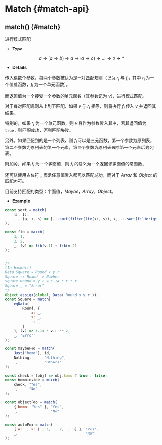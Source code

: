 # Match {#match-api}

## match() {#match}

进行模式匹配

-   **Type**

$$a\rightarrow (a\rightarrow b)\rightarrow a \rightarrow (a\rightarrow c) \rightarrow ... \rightarrow a \rightarrow *$$

-   **Details**

传入偶数个参数，每两个参数被认为是一对匹配规则（记为 $r_i$ 与 $f_i$，其中 $r_i$ 为一个值或函数，$f_i$ 为一个单元函数）。

而返回值为一个接受一个参数的单元函数（其参数记为 $v$），进行模式匹配。

对于每对匹配规则从上到下匹配，如果 $v$ 与 $r_i$ 相等，则将执行 $f_i$ 传入 $v$ 并返回其结果。

特别的，如果 $r_i$ 为一个单元函数，则 $v$ 将作为参数传入其中，若其返回值为 `true`，则匹配成功，否则匹配失败。

另外，如果匹配到的是一个列表，则 $f_i$ 可以是三元函数，第一个参数为原列表，第二个参数为原列表的第一个元素，第三个参数为原列表去除第一个元素后的列表。

附加的，如果 $f_i$ 为一个字面值，则 $f_i$ 的语义为一个返回该字面值的常函数。

还可以使用占位符 [\_](/api/placeholder.html#_) 表示任意值传入都可以匹配成功，而对于 $Array$ 和 $Object$ 的匹配亦可。

目前支持匹配的类型：字面值，$Maybe$，$Array$，$Object$。

-   **Example**

```js
const sort = match(
    [], [],
    _ , (a, x, s) => [...sort(filter(lte(x), s)), x, ...sort(filter(gt(x), s))]
);

const fib = match(
    1, 1,
    2, 2,
    _, (v) => fib(v-1) + fib(v-2)
);


/*
(In Haskell)
Data Square = Round x y r
Square :: Round -> Number
Square Round x y r = 3.14 * r * r
Square _ = "Error" 
*/
Object.assign(global, Data('Round x y r'));
const Square = match(
	eqData(
        Round, {
		    x: _,
		    y: _,
		    r: _
	    }
    ), (v) => 3.14 * v.r ** 2,
	_, 'Error'
);

const maybeFoo = match(
    Just("homo"), id,
    Nothing,      "Nothing",
    _,            "Others"
);

const check = (obj) => obj.homo ? true : false;
const homoInside = match(
    check, "Yes",
    _,     "No"
);

const objectFoo = match(
    { homo: "Yes" }, "Yes",
    _,               "No"
);

const autoFoo = match(
    { a: _, b: [_, 1, _, 2, _, 3] }, "Yes",
    _,                               "No"
);
```
